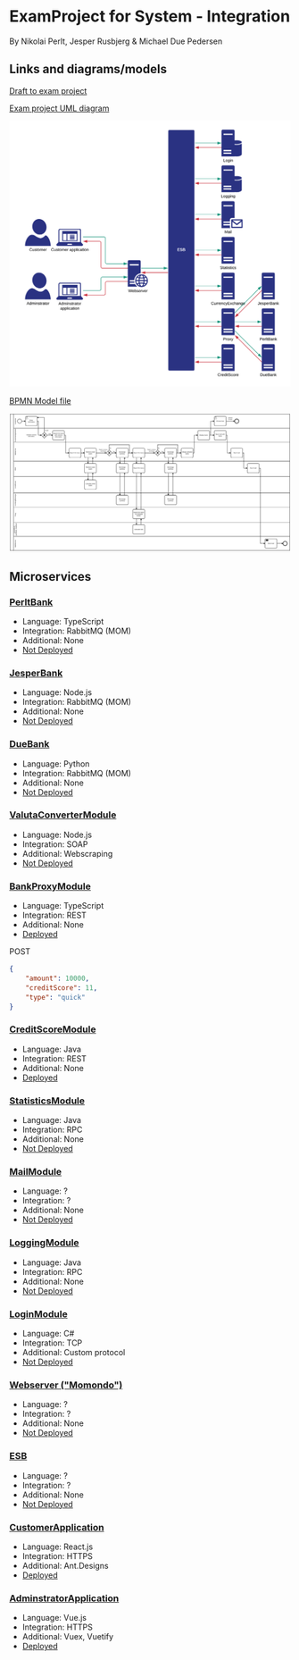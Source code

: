 # ExamProject for System - Integration
By Nikolai Perlt, Jesper Rusbjerg & Michael Due Pedersen

## Links and diagrams/models
[Draft to exam project](https://datsoftlyngby.github.io/soft2020fall/resources/3ac43cba-ExamProjectDraft.pdf)

[Exam project UML diagram](https://app.lucidchart.com/lucidchart/invitations/accept/0f1c9112-dbee-416f-b531-6fe8e2ef72d5)

![SI-ExamProject](SI-ExamProject.png)

[BPMN Model file](https://github.com/JesperRusbjerg/team7ExamProject/blob/main/searchForLoan.bpmn)

![BPMN Model](searchForLoan.png)

## Microservices

### [PerltBank](https://github.com/JesperRusbjerg/team7ExamProject/tree/main/perltBank)

- Language: TypeScript
- Integration: RabbitMQ (MOM)
- Additional: None
- [Not Deployed]()

### [JesperBank](https://github.com/JesperRusbjerg/team7ExamProject/tree/main/jesperBank)

- Language: Node.js
- Integration: RabbitMQ (MOM)
- Additional: None
- [Not Deployed]()

### [DueBank](https://github.com/JesperRusbjerg/team7ExamProject/tree/main/DueBank)

- Language: Python
- Integration: RabbitMQ (MOM)
- Additional: None
- [Not Deployed]()

### [ValutaConverterModule](https://github.com/JesperRusbjerg/team7ExamProject/tree/main/currencyExchangeSOAP)

- Language: Node.js
- Integration: SOAP
- Additional: Webscraping
- [Not Deployed]()

### [BankProxyModule](https://github.com/JesperRusbjerg/team7ExamProject/tree/main/bankProxy)

- Language: TypeScript
- Integration: REST
- Additional: None
- [Deployed](http://104.248.139.111:3000/)

POST
```json
{
    "amount": 10000,
    "creditScore": 11,
    "type": "quick"
}
```

### [CreditScoreModule](https://github.com/JesperRusbjerg/team7ExamProject/tree/main/CreditScoreModule)

- Language: Java
- Integration: REST
- Additional: None
- [Deployed](https://www.mdp-creations.dk/creditScoreModule/)


### [StatisticsModule](https://github.com/JesperRusbjerg/team7ExamProject/tree/main/statisticsRest)

- Language: Java
- Integration: RPC
- Additional: None
- [Not Deployed]()

### [MailModule](https://github.com/JesperRusbjerg/team7ExamProject/tree/main/EmailModule)

- Language: ?
- Integration: ?
- Additional: None
- [Not Deployed]()

### [LoggingModule](https://github.com/JesperRusbjerg/team7ExamProject/tree/main/logsRpc)

- Language: Java
- Integration: RPC
- Additional: None
- [Not Deployed]()

### [LoginModule](https://github.com/JesperRusbjerg/team7ExamProject/tree/main/login-module)

- Language: C#
- Integration: TCP
- Additional: Custom protocol
- [Not Deployed]()

### [Webserver ("Momondo")](https://github.com/JesperRusbjerg/team7ExamProject/tree/main/webserver)

- Language: ?
- Integration: ?
- Additional: None
- [Not Deployed]()

### [ESB](https://github.com/JesperRusbjerg/team7ExamProject/tree/main/esb)

- Language: ?
- Integration: ?
- Additional: None
- [Not Deployed]()

### [CustomerApplication](https://github.com/JesperRusbjerg/team7ExamProject/tree/main/customerApplication)

- Language: React.js
- Integration: HTTPS
- Additional: Ant.Designs
- [Deployed](http://mdp-creations.surge.sh/)

### [AdminstratorApplication](https://github.com/JesperRusbjerg/team7ExamProject/tree/main/adminstration-application)

- Language: Vue.js
- Integration: HTTPS
- Additional: Vuex, Vuetify
- [Deployed](https://team7-adminstrator.netlify.app/)
